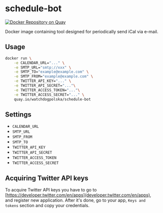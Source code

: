 # schedule-bot

[![Docker Repository on Quay](https://quay.io/repository/watchdogpolska/schedule-bot/status "Docker Repository on Quay")](https://quay.io/repository/watchdogpolska/schedule-bot)

Docker image containing tool designed for periodically send iCal via e-mail.

## Usage

```bash
docker run \
    -e CALENDAR_URL="..." \
    -e SMTP_URL="smtp://xxx" \
    -e SMTP_TO="example@example.com" \
    -e SMTP_FROM="example@example.com" \
    -e TWITTER_API_KEY="..." \
    -e TWITTER_API_SECRET="..."\
    -e TWITTER_ACCESS_TOKEN="..."\
    -e TWITTER_ACCESS_SECRET="..." \
    quay.io/watchdogpolska/schedule-bot
```

## Settings

- `CALENDAR_URL`
- `SMTP_URL`
- `SMTP_FROM`
- `SMTP_TO`
- `TWITTER_API_KEY`
- `TWITTER_API_SECRET`
- `TWITTER_ACCESS_TOKEN`
- `TWITTER_ACCESS_SECRET`

## Acquiring Twitter API keys

To acquire Twitter API keys you have to go to [https://developer.twitter.com/en/apps](developer.twitter.com/en/apps),
and register new application. After it's done, go to your app, `Keys and tokens` section and copy your credentials.
